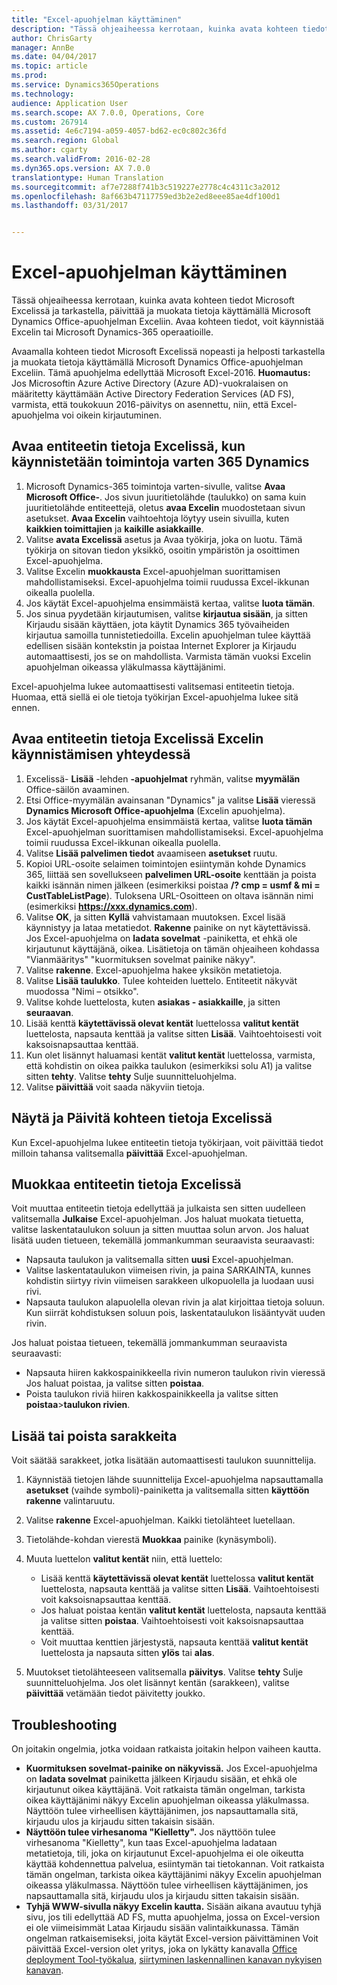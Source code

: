 ```yaml
---
title: "Excel-apuohjelman käyttäminen"
description: "Tässä ohjeaiheessa kerrotaan, kuinka avata kohteen tiedot Microsoft Excelissä ja tarkastella, päivittää ja muokata tietoja käyttämällä Microsoft Dynamics Office-apuohjelman Exceliin. Avaa kohteen tiedot, voit käynnistää Excelin tai Microsoft Dynamics-365 operaatioille."
author: ChrisGarty
manager: AnnBe
ms.date: 04/04/2017
ms.topic: article
ms.prod: 
ms.service: Dynamics365Operations
ms.technology: 
audience: Application User
ms.search.scope: AX 7.0.0, Operations, Core
ms.custom: 267914
ms.assetid: 4e6c7194-a059-4057-bd62-ec0c802c36fd
ms.search.region: Global
ms.author: cgarty
ms.search.validFrom: 2016-02-28
ms.dyn365.ops.version: AX 7.0.0
translationtype: Human Translation
ms.sourcegitcommit: af7e7288f741b3c519227e2778c4c4311c3a2012
ms.openlocfilehash: 8af663b47117759ed3b2e2ed8eee85ae4df100d1
ms.lasthandoff: 03/31/2017


---
```


# <a name="use-the-excel-add-in"></a>Excel-apuohjelman käyttäminen

Tässä ohjeaiheessa kerrotaan, kuinka avata kohteen tiedot Microsoft Excelissä ja tarkastella, päivittää ja muokata tietoja käyttämällä Microsoft Dynamics Office-apuohjelman Exceliin. Avaa kohteen tiedot, voit käynnistää Excelin tai Microsoft Dynamics-365 operaatioille.

Avaamalla kohteen tiedot Microsoft Excelissä nopeasti ja helposti tarkastella ja muokata tietoja käyttämällä Microsoft Dynamics Office-apuohjelman Exceliin. Tämä apuohjelma edellyttää Microsoft Excel-2016. **Huomautus:** Jos Microsoftin Azure Active Directory (Azure AD)-vuokralaisen on määritetty käyttämään Active Directory Federation Services (AD FS), varmista, että toukokuun 2016-päivitys on asennettu, niin, että Excel-apuohjelma voi oikein kirjautuminen.

## <a name="open-entity-data-in-excel-when-you-start-from-dynamics-365-for-operations"></a>Avaa entiteetin tietoja Excelissä, kun käynnistetään toimintoja varten 365 Dynamics
1.  Microsoft Dynamics-365 toimintoja varten-sivulle, valitse **Avaa Microsoft Office-**. Jos sivun juuritietolähde (taulukko) on sama kuin juuritietolähde entiteettejä, oletus **avaa Excelin** muodostetaan sivun asetukset. **Avaa Excelin** vaihtoehtoja löytyy usein sivuilla, kuten **kaikkien toimittajien** ja **kaikille asiakkaille**.
2.  Valitse **avata Excelissä** asetus ja Avaa työkirja, joka on luotu. Tämä työkirja on sitovan tiedon yksikkö, osoitin ympäristön ja osoittimen Excel-apuohjelma.
3.  Valitse Excelin **muokkausta** Excel-apuohjelman suorittamisen mahdollistamiseksi. Excel-apuohjelma toimii ruudussa Excel-ikkunan oikealla puolella.
4.  Jos käytät Excel-apuohjelma ensimmäistä kertaa, valitse **luota tämän**.
5.  Jos sinua pyydetään kirjautumisen, valitse **kirjautua sisään**, ja sitten Kirjaudu sisään käyttäen, jota käytit Dynamics 365 työvaiheiden kirjautua samoilla tunnistetiedoilla. Excelin apuohjelman tulee käyttää edellisen sisään kontekstin ja poistaa Internet Explorer ja Kirjaudu automaattisesti, jos se on mahdollista. Varmista tämän vuoksi Excelin apuohjelman oikeassa yläkulmassa käyttäjänimi.

Excel-apuohjelma lukee automaattisesti valitsemasi entiteetin tietoja. Huomaa, että siellä ei ole tietoja työkirjan Excel-apuohjelma lukee sitä ennen.

## <a name="open-entity-data-in-excel-when-you-start-from-excel"></a>Avaa entiteetin tietoja Excelissä Excelin käynnistämisen yhteydessä
1.  Excelissä- **Lisää** -lehden **-apuohjelmat** ryhmän, valitse **myymälän** Office-säilön avaaminen.
2.  Etsi Office-myymälän avainsanan "Dynamics" ja valitse **Lisää** vieressä **Dynamics Microsoft Office-apuohjelma** (Excelin apuohjelma).
3.  Jos käytät Excel-apuohjelma ensimmäistä kertaa, valitse **luota tämän** Excel-apuohjelman suorittamisen mahdollistamiseksi. Excel-apuohjelma toimii ruudussa Excel-ikkunan oikealla puolella.
4.  Valitse **Lisää palvelimen tiedot** avaamiseen **asetukset** ruutu.
5.  Kopioi URL-osoite selaimen toimintojen esiintymän kohde Dynamics 365, liittää sen sovellukseen **palvelimen URL-osoite** kenttään ja poista kaikki isännän nimen jälkeen (esimerkiksi poistaa **/? cmp = usmf & mi = CustTableListPage**). Tuloksena URL-Osoitteen on oltava isännän nimi (esimerkiksi **https://xxx.dynamics.com**).
6.  Valitse **OK**, ja sitten **Kyllä** vahvistamaan muutoksen. Excel lisää käynnistyy ja lataa metatiedot. **Rakenne** painike on nyt käytettävissä. Jos Excel-apuohjelma on **ladata sovelmat** -painiketta, et ehkä ole kirjautunut käyttäjänä, oikea. Lisätietoja on tämän ohjeaiheen kohdassa "Vianmääritys" "kuormituksen sovelmat painike näkyy".
7.  Valitse **rakenne**. Excel-apuohjelma hakee yksikön metatietoja.
8.  Valitse **Lisää taulukko**. Tulee kohteiden luettelo. Entiteetit näkyvät muodossa "Nimi – otsikko".
9.  Valitse kohde luettelosta, kuten **asiakas - asiakkaille**, ja sitten **seuraavan**.
10. Lisää kenttä **käytettävissä olevat kentät** luettelossa **valitut kentät** luettelosta, napsauta kenttää ja valitse sitten **Lisää**. Vaihtoehtoisesti voit kaksoisnapsauttaa kenttää.
11. Kun olet lisännyt haluamasi kentät **valitut kentät** luettelossa, varmista, että kohdistin on oikea paikka taulukon (esimerkiksi solu A1) ja valitse sitten **tehty**. Valitse **tehty** Sulje suunnitteluohjelma.
12. Valitse **päivittää** voit saada näkyviin tietoja.

## <a name="view-and-update-entity-data-in-excel"></a>Näytä ja Päivitä kohteen tietoja Excelissä
Kun Excel-apuohjelma lukee entiteetin tietoja työkirjaan, voit päivittää tiedot milloin tahansa valitsemalla **päivittää** Excel-apuohjelman.

## <a name="edit-entity-data-in-excel"></a>Muokkaa entiteetin tietoja Excelissä
Voit muuttaa entiteetin tietoja edellyttää ja julkaista sen sitten uudelleen valitsemalla **Julkaise** Excel-apuohjelman. Jos haluat muokata tietuetta, valitse laskentataulukon soluun ja sitten muuttaa solun arvon. Jos haluat lisätä uuden tietueen, tekemällä jommankumman seuraavista seuraavasti:

-   Napsauta taulukon ja valitsemalla sitten **uusi** Excel-apuohjelman.
-   Valitse laskentataulukon viimeisen rivin, ja paina SARKAINTA, kunnes kohdistin siirtyy rivin viimeisen sarakkeen ulkopuolella ja luodaan uusi rivi.
-   Napsauta taulukon alapuolella olevan rivin ja alat kirjoittaa tietoja soluun. Kun siirrät kohdistuksen soluun pois, laskentataulukon lisääntyvät uuden rivin.

Jos haluat poistaa tietueen, tekemällä jommankumman seuraavista seuraavasti:

-   Napsauta hiiren kakkospainikkeella rivin numeron taulukon rivin vieressä Jos haluat poistaa, ja valitse sitten **poistaa**.
-   Poista taulukon riviä hiiren kakkospainikkeella ja valitse sitten **poistaa**&gt;**taulukon rivien**.

## <a name="add-or-remove-columns"></a>Lisää tai poista sarakkeita
Voit säätää sarakkeet, jotka lisätään automaattisesti taulukon suunnittelija.

1.  Käynnistää tietojen lähde suunnittelija Excel-apuohjelma napsauttamalla **asetukset** (vaihde symboli)-painiketta ja valitsemalla sitten **käyttöön rakenne** valintaruutu.
2.  Valitse **rakenne** Excel-apuohjelman. Kaikki tietolähteet luetellaan.
3.  Tietolähde-kohdan vierestä **Muokkaa** painike (kynäsymboli).
4.  Muuta luettelon **valitut kentät** niin, että luettelo:
    -   Lisää kenttä **käytettävissä olevat kentät** luettelossa **valitut kentät** luettelosta, napsauta kenttää ja valitse sitten **Lisää**. Vaihtoehtoisesti voit kaksoisnapsauttaa kenttää.
    -   Jos haluat poistaa kentän **valitut kentät** luettelosta, napsauta kenttää ja valitse sitten **poistaa**. Vaihtoehtoisesti voit kaksoisnapsauttaa kenttää.
    -   Voit muuttaa kenttien järjestystä, napsauta kenttää **valitut kentät** luettelosta ja napsauta sitten **ylös** tai **alas**.

5.  Muutokset tietolähteeseen valitsemalla **päivitys**. Valitse **tehty** Sulje suunnitteluohjelma. Jos olet lisännyt kentän (sarakkeen), valitse **päivittää** vetämään tiedot päivitetty joukko.

## <a name="httpspowerappsmicrosoftcomenustutorialsdataplatforminteractiveexceltroubleshootingtroubleshooting"></a>[](https://powerapps.microsoft.com/enus/tutorials/dataplatforminteractiveexcel/#troubleshooting)Troubleshooting
On joitakin ongelmia, jotka voidaan ratkaista joitakin helpon vaiheen kautta.

-   **Kuormituksen sovelmat-painike on näkyvissä.** Jos Excel-apuohjelma on **ladata sovelmat** painiketta jälkeen Kirjaudu sisään, et ehkä ole kirjautunut oikea käyttäjänä. Voit ratkaista tämän ongelman, tarkista oikea käyttäjänimi näkyy Excelin apuohjelman oikeassa yläkulmassa. Näyttöön tulee virheellisen käyttäjänimen, jos napsauttamalla sitä, kirjaudu ulos ja kirjaudu sitten takaisin sisään.
-   **Näyttöön tulee virhesanoma "Kielletty".** Jos näyttöön tulee virhesanoma "Kielletty", kun taas Excel-apuohjelma ladataan metatietoja, tili, joka on kirjautunut Excel-apuohjelma ei ole oikeutta käyttää kohdennettua palvelua, esiintymän tai tietokannan. Voit ratkaista tämän ongelman, tarkista oikea käyttäjänimi näkyy Excelin apuohjelman oikeassa yläkulmassa. Näyttöön tulee virheellisen käyttäjänimen, jos napsauttamalla sitä, kirjaudu ulos ja kirjaudu sitten takaisin sisään.
-   **Tyhjä WWW-sivulla näkyy Excelin kautta.** Sisään aikana avautuu tyhjä sivu, jos tili edellyttää AD FS, mutta apuohjelma, jossa on Excel-version ei ole viimeisimmät Lataa Kirjaudu sisään valintaikkunassa. Tämän ongelman ratkaisemiseksi, joita käytät Excel-version päivittäminen Voit päivittää Excel-version olet yritys, joka on lykätty kanavalla [Office deployment Tool-työkalua](https://technet.microsoft.com/library/jj219422.aspx), [siirtyminen laskennallinen kanavan nykyisen kanavan](https://technet.microsoft.com/library/mt455210.aspx).



